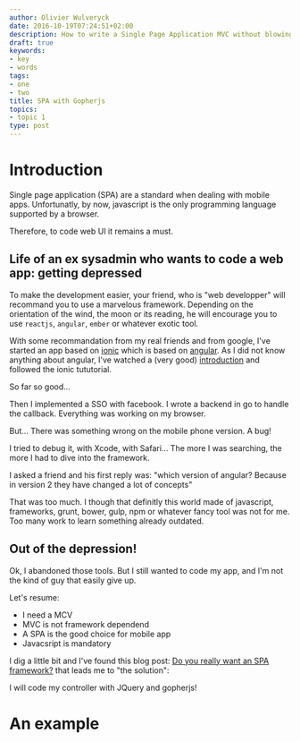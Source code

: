 ```yaml
---
author: Olivier Wulveryck
date: 2016-10-19T07:24:51+02:00
description: How to write a Single Page Application MVC without blowing your mind with Javascript and a Framework.
draft: true
keywords:
- key
- words
tags:
- one
- two
title: SPA with Gopherjs
topics:
- topic 1
type: post
---
```


# Introduction

Single page application (SPA) are a standard when dealing with mobile apps.
Unfortunatly, by now, javascript is the only programming language supported by a browser.

Therefore, to code web UI it remains a must.

## Life of an ex sysadmin who wants to code a web app: getting depressed

To make the development easier, your friend, who is "web developper" will recommand you to use a marvelous framework.
Depending on the orientation of the wind, the moon or its reading, he will encourage you to use `reactjs`, `angular`, `ember` or whatever exotic
tool.

With some recommandation from my real friends and from google, I've started an app based on [ionic](http://ionicframework.com/) which is based on [angular](https://angularjs.org/).
As I did not know anything about angular, I've watched a (very good) [introduction](https://www.youtube.com/watch?v=i9MHigUZKEM) and followed the ionic tututorial.

So far so good...

Then I implemented a SSO with facebook. I wrote a backend in go to handle the callback. Everything was working on my browser.

But... There was something wrong on the mobile phone version. A bug!

I tried to debug it, with Xcode, with Safari... The more I was searching, the more I had to dive into the framework.

I asked a friend and his first reply was: "which version of angular? Because in version 2 they have changed a lot of concepts"

That was too much.
I though that definitly this world made of javascript, frameworks, grunt, bower, gulp, npm or whatever fancy tool was not for me.
Too many work to learn something already outdated.

## Out of the depression!

Ok, I abandoned those tools. But I still wanted to code my app, and I'm not the kind of guy that easily give up.

Let's resume:

* I need a MCV
* MVC is not framework dependend
* A SPA is the good choice for mobile app
* Javacsript is mandatory

I dig a little bit and I've found this blog post: [Do you really want an SPA framework?](https://mmikowski.github.io/no-frameworks/) that leads me to "the solution": 

I will code my controller with JQuery and gopherjs!

# An example




